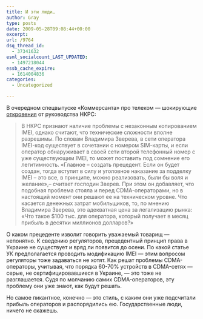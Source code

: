 ```yaml
---
title: И эти люди…
author: Gray
type: posts
date: 2009-05-28T09:08:44+00:00
excerpt:
url: /9764
dsq_thread_id:
  - 37341632
esml_socialcount_LAST_UPDATED:
  - 1497218044
essb_cache_expire:
  - 1614004836
categories:
  - Uncategorized

---
```








<p style="clear: both">
  В очередном спецвыпуске &#171;Коммерсанта&#187; про телеком &#8212; шокирующие <a href="http://kommersant.ua/application.html?appname=%D2%E5%EB%E5%EA%EE%EC/IT&#038;DocsID=1177352&#038;issueid=7000143" target="_blank">откровения</a> от руководства НКРС:
</p>

<blockquote style="clear: both">
  <p>
    В НКРС признают наличие проблемы с незаконным копированием IMEI, однако считают, что технические сложности вполне разрешимы. По словам Владимира Зверева, в сети оператора IMEI-код существует в сочетании с номером SIM-карты, и если оператор обнаруживает в своей сети второй телефонный номер с уже существующим IMEI, то может поставить под сомнение его легитимность. &#171;Главное – создать прецедент. Если он будет создан, тогда вступит в силу и уголовное наказание за подделку IMEI – это все, в принципе, можно реализовать, были бы воля и желание&#187;,– считает господин Зверев. При этом он добавляет, что подобная проблема стояла и перед CDMA-операторами, но в настоящий момент они решают ее на техническом уровне. Что касается денежных затрат мобильщиков, то, по мнению Владимира Зверева, это адекватная цена за легализацию рынка: &#171;Что такое $100 тыс. для оператора, который получает в месяц прибыль в десятки миллионов долларов?&#187;
  </p>
</blockquote>

<p style="clear: both">
  О каком прецеденте изволит говорить уважаемый товарищ &#8212; непонятно. К сведению регуляторов, прецедентный принцип права в Украине не существует и вряд ли появится до осени. По какой статье УК предполагается проводить модификацию IMEI &#8212; этим вопросом регуляторы тоже задаваться не хотят. Как решат проблемы CDMA-операторы, учитывая, что порядка 60-70% устройств в CDMA-сетях &#8212; серые, не сертифицировавшиеся в Украине, &#8212; это тоже не разглашается. Судя по молчанию самих CDMA-операторов, эту проблему они уже знают, как будут решать.
</p>

<p style="clear: both">
  Но самое пикантное, конечно &#8212; это стиль, с каким они уже подсчитали прибыль операторов и распорядились ею. Государственные люди, ничего не скажешь.
</p>

<br class='final-break' style='clear: both' />